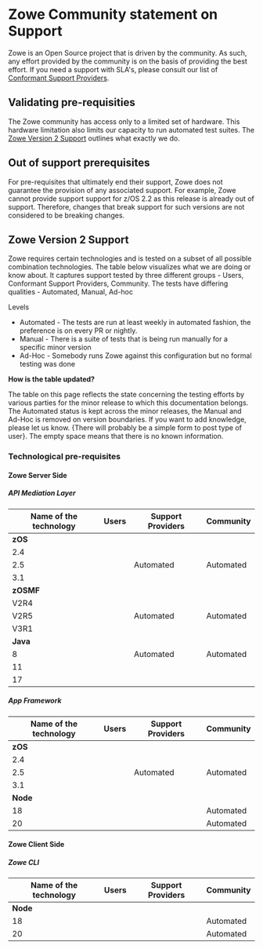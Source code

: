 # Zowe Community statement on Support

Zowe is an Open Source project that is driven by the community. As such, any effort provided by the community is on the basis of providing the best effort.
If you need a support with SLA's, please consult our list of [Conformant Support Providers](https://openmainframeproject.org/our-projects/zowe-conformant-support-provider-program/).

## Validating pre-requisities

The Zowe community has access only to a limited set of hardware. This hardware limitation also limits our capacity to run automated test suites. The [Zowe Version 2 Support](#zowe-version-2-support) outlines what exactly we do.

## Out of support prerequisites

For pre-requisites that ultimately end their support, Zowe does not guarantee the provision of any associated support. For example, Zowe cannot provide support support for z/OS 2.2 as this release is already out of support. 
Therefore, changes that break support for such versions are not considered to be breaking changes. 

## Zowe Version 2 Support

Zowe requires certain technologies and is tested on a subset of all possible combination technologies. The table below visualizes what we are doing or know about. It captures support tested by three different groups - Users, Conformant Support Providers, Community. The tests have differing qualities - Automated, Manual, Ad-hoc

Levels

- Automated - The tests are run at least weekly in automated fashion, the preference is on every PR or nightly.
- Manual - There is a suite of tests that is being run manually for a specific minor version
- Ad-Hoc - Somebody runs Zowe against this configuration but no formal testing was done

**How is the table updated?**

The table on this page reflects the state concerning the testing efforts by various parties for the minor release to which this documentation belongs. The Automated status is kept across the minor releases, the Manual and Ad-Hoc is removed on version boundaries. If you want to add knowledge, please let us know. {There will probably be a simple form to post type of user}. The empty space means that there is no known information. 

### Technological pre-requisites

#### Zowe Server Side

##### API Mediation Layer

| Name of the technology  | Users     | Support Providers | Community |
|-------------------------|-----------|-------------------|-----------|
| **zOS**                 |           |                   |           |
| 2.4                     |           |                   |           |
| 2.5                     |           | Automated         | Automated |
| 3.1                     |           |                   |           |
| **zOSMF**               |           |                   |           |
| V2R4                    |           |                   |           |
| V2R5                    |           | Automated         | Automated |
| V3R1                    |           |                   |           |
| **Java**                |           |                   |           |
| 8                       |           | Automated         | Automated |
| 11                      |           |                   |           |
| 17                      |           |                   |           |

##### App Framework

| Name of the technology  | Users     | Support Providers | Community |
|-------------------------|-----------|-------------------|-----------|
| **zOS**                 |           |                   |           |
| 2.4                     |           |                   |           |
| 2.5                     |           | Automated         | Automated |
| 3.1                     |           |                   |           |
| **Node**                |           |                   |           |
| 18                      |           |                   | Automated |
| 20                      |           |                   | Automated |

#### Zowe Client Side

##### Zowe CLI

| Name of the technology  | Users     | Support Providers | Community |
|-------------------------|-----------|-------------------|-----------|
| **Node**                |           |                   |           |
| 18                      |           |                   | Automated |
| 20                      |           |                   | Automated |







<!--

##### API Mediation Layer

| Name of the technology  | Testing Level | Testing Providers |
|-------------------------|---------------|-------------------|
| **zOS**                 |               |                   |
| 2.5                     | Automated     | Community         |
| **Java**                |               |                   |
| 8                       | Ad-Hoc        | Users             |
| 11                      | Manual        | Support Providers |

#### Zowe server side

- There are three levels of testing $${\color{red}Ad-hoc}$$ $${\color{yellow}Manual}$$ $${\color{green}Automated}$$

| Name of the technology  | API Mediation Layer | Zowe Application Framework | Zowe System Services (ZSS) |
|-------------------------|---------------------|----------------------------|----------------------------|
| **zOS**                 |                     |                            |                            |
| 2.5                     | $${\color{yellow}Community}$$ $${\color{green}Vendors}$$ | $${\color{red}Users}$$ | $${\color{yellow}Community}$$ $${\color{green}Vendors}$$ | 



### Technological Features

| Name of the technology  | Zowe | API Mediation Layer | CLI | Intellij Plugin | Node.js Client SDK | Zowe Application Framework | Zowe Explorer | Zowe System Services (ZSS) |
|----------------------|------|---------------------|-----|-----------------|--------------------|----------------------------|---------------|----------------------------|
| **TLS** | | | | | | | | |
| 1.2 | Yes | Yes | Yes | Yes | Yes | Yes | Yes | Yes |
| **IP** | | | | | | | | |
| V4 | Yes | Yes | Yes | Yes | Yes | Yes | Yes | Yes |

#### Zowe Client Side

| Name of the technology  | Zowe | API Mediation Layer | CLI | Intellij Plugin | Node.js Client SDK | Zowe Application Framework | Zowe Explorer | Zowe System Services (ZSS) |
|----------------------|------|---------------------|-----|-----------------|--------------------|----------------------------|---------------|----------------------------|
| **zOS** | | | | | | | | |
| 2.5 | Yes | Yes | Yes | Yes | Yes | Yes | Yes | Yes |
| **Java** | | | | | | | | |
| 8 | Yes | Yes | Yes | Yes | Yes | Yes | Yes | Yes |
| 11 | In Progress | Yes | N/A | N/A | N/A | N/A | N/A | In Progress |
| 17 | In Progress | In Progress | N/A | N/A | N/A | N/A | N/A | In Progress |
| 21 | N/A | No | N/A | Yes | N/A | N/A | N/A | No |
| **Node.js** | | | | | | | | |
| 16 | Yes | Yes | Yes | Yes | Yes | Yes | Yes | Yes |
| 18 | Yes | Yes | Yes | Yes | Yes | Yes | Yes | Yes |
| **zOSMF** | | | | | | | | |
| V2R5 | Yes | Yes | Yes | Yes | Yes | Yes | Yes | Yes |

### Technological Features

| Name of the technology  | Zowe | API Mediation Layer | CLI | Intellij Plugin | Node.js Client SDK | Zowe Application Framework | Zowe Explorer | Zowe System Services (ZSS) |
|----------------------|------|---------------------|-----|-----------------|--------------------|----------------------------|---------------|----------------------------|
| **TLS** | | | | | | | | |
| 1.2 | Yes | Yes | Yes | Yes | Yes | Yes | Yes | Yes |
| **IP** | | | | | | | | |
| V4 | Yes | Yes | Yes | Yes | Yes | Yes | Yes | Yes |
-->
